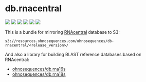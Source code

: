 # db.rnacentral

[![](https://travis-ci.org/ohnosequences/db.rnacentral.svg?branch=master)](https://travis-ci.org/ohnosequences/db.rnacentral)
[![](https://img.shields.io/codacy/68ed9f50581647aaa73dbda60ff24b50.svg)](https://www.codacy.com/app/ohnosequences/db-rnacentral)
[![](http://github-release-version.herokuapp.com/github/ohnosequences/db.rnacentral/release.svg)](https://github.com/ohnosequences/db.rnacentral/releases/latest)
[![](https://img.shields.io/badge/RNAcentral-v5.0-blue.svg)](http://blog.rnacentral.org/2016/03/rnacentral-release-5.html)
[![](https://img.shields.io/badge/license-AGPLv3-blue.svg)](https://tldrlegal.com/license/gnu-affero-general-public-license-v3-%28agpl-3.0%29)
[![](https://img.shields.io/badge/contact-gitter_chat-dd1054.svg)](https://gitter.im/ohnosequences/db.rnacentral)

This is a bundle for mirroring [RNAcentral](http://rnacentral.org/) database to S3:

```
s3://resources.ohnosequences.com/ohnosequences/db-rnacentral/<release_version>/
```

And also a library for building BLAST reference databases based on RNAcentral:

- [ohnosequences/db.rna16s](https://github.com/ohnosequences/db.rna16s)
- [ohnosequences/db.rna18s](https://github.com/ohnosequences/db.rna18s)

